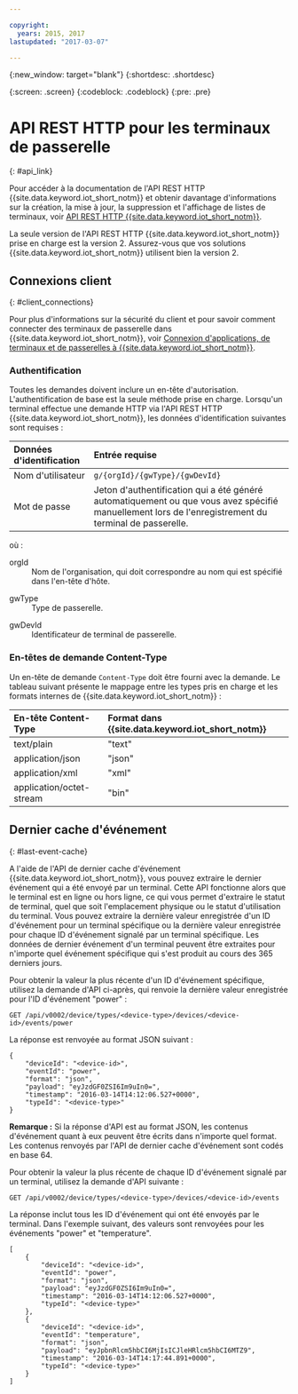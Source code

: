 ```yaml
---

copyright:
  years: 2015, 2017
lastupdated: "2017-03-07"

---
```


{:new_window: target="blank"}
{:shortdesc: .shortdesc}

{:screen: .screen}
{:codeblock: .codeblock}
{:pre: .pre}

# API REST HTTP pour les terminaux de passerelle
{: #api_link}


Pour accéder à la documentation de l'API REST HTTP {{site.data.keyword.iot_short_notm}} et obtenir davantage d'informations sur la création, la mise à jour, la suppression et l'affichage de listes de terminaux, voir [API REST HTTP {{site.data.keyword.iot_short_notm}}](https://docs.internetofthings.ibmcloud.com/swagger/v0002.html).

La seule version de l'API REST HTTP {{site.data.keyword.iot_short_notm}} prise en charge est la version 2. Assurez-vous que vos solutions {{site.data.keyword.iot_short_notm}} utilisent bien la version 2.

## Connexions client
{: #client_connections}

Pour plus d'informations sur la sécurité du client et pour savoir comment connecter des terminaux de passerelle dans {{site.data.keyword.iot_short_notm}}, voir [Connexion d'applications, de terminaux et de passerelles à {{site.data.keyword.iot_short_notm}}](../reference/security/connect_devices_apps_gw.html).


### Authentification

Toutes les demandes doivent inclure un en-tête d'autorisation. L'authentification de base est la seule méthode prise en charge. Lorsqu'un terminal effectue une demande HTTP via l'API REST HTTP {{site.data.keyword.iot_short_notm}}, les données d'identification suivantes sont requises :

|Données d'identification|Entrée requise|
|:---|:---|
|Nom d'utilisateur| `g/{orgId}/{gwType}/{gwDevId}`
|Mot de passe| Jeton d'authentification qui a été généré automatiquement ou que vous avez spécifié manuellement lors de l'enregistrement du terminal de passerelle.

où :

<dl>
<dt>orgId</dt>  
<dd>Nom de l'organisation, qui doit correspondre au nom qui est spécifié dans l'en-tête d'hôte.</dd>

<p></p>
<dt>gwType</dt>  
<dd>Type de passerelle. </dd>
<p></p>
<dt>gwDevId</dt>  
<dd>Identificateur de terminal de passerelle. </dd>
</dl>


### En-têtes de demande Content-Type

Un en-tête de demande `Content-Type` doit être fourni avec la demande. Le tableau suivant présente le mappage entre les types pris en charge et les formats internes de {{site.data.keyword.iot_short_notm}} :

|En-tête Content-Type|Format dans {{site.data.keyword.iot_short_notm}}|
|:---|:---|
|text/plain|"text"
|application/json| "json"
|application/xml | "xml"
|application/octet-stream|"bin"

## Dernier cache d'événement
{: #last-event-cache}

A l'aide de l'API de dernier cache d'événement {{site.data.keyword.iot_short_notm}}, vous pouvez extraire le dernier événement qui a été envoyé par un terminal. Cette API fonctionne alors que le terminal est en ligne ou hors ligne, ce qui vous permet d'extraire le statut de terminal, quel que soit l'emplacement physique ou le statut d'utilisation du terminal. Vous pouvez extraire la dernière valeur enregistrée d'un ID d'événement pour un terminal spécifique ou la dernière valeur enregistrée pour chaque ID d'événement signalé par un terminal spécifique. Les données de dernier événement d'un terminal peuvent être extraites pour n'importe quel événement spécifique qui s'est produit au cours des 365 derniers jours.

Pour obtenir la valeur la plus récente d'un ID d'événement spécifique, utilisez la demande d'API ci-après, qui renvoie la dernière valeur enregistrée pour l'ID d'événement "power" :

```
GET /api/v0002/device/types/<device-type>/devices/<device-id>/events/power
```

La réponse est renvoyée au format JSON suivant :

```
{
    "deviceId": "<device-id>",
    "eventId": "power",
    "format": "json",
    "payload": "eyJzdGF0ZSI6Im9uIn0=",
    "timestamp": "2016-03-14T14:12:06.527+0000",
    "typeId": "<device-type>"
}
```

**Remarque :** Si la réponse d'API est au format JSON, les contenus d'événement quant à eux peuvent être écrits dans n'importe quel format. Les contenus renvoyés par l'API de dernier cache d'événement sont codés en base 64.

Pour obtenir la valeur la plus récente de chaque ID d'événement signalé par un terminal, utilisez la demande d'API suivante :

```
GET /api/v0002/device/types/<device-type>/devices/<device-id>/events
```

La réponse inclut tous les ID d'événement qui ont été envoyés par le terminal. Dans l'exemple suivant, des valeurs sont renvoyées pour les événements "power" et "temperature".

```
[
    {
        "deviceId": "<device-id>",
        "eventId": "power",
        "format": "json",
        "payload": "eyJzdGF0ZSI6Im9uIn0=",
        "timestamp": "2016-03-14T14:12:06.527+0000",
        "typeId": "<device-type>"
    },
    {
        "deviceId": "<device-id>",
        "eventId": "temperature",
        "format": "json",
        "payload": "eyJpbnRlcm5hbCI6MjIsICJleHRlcm5hbCI6MTZ9",
        "timestamp": "2016-03-14T14:17:44.891+0000",
        "typeId": "<device-type>"
    }
]
```
